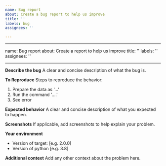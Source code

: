 ```yaml
---
name: Bug report
about: Create a bug report to help us improve
title: ''
labels: bug
assignees: ''

---
```


---
name: Bug report
about: Create a report to help us improve
title: ''
labels: ''
assignees: ''

---

**Describe the bug**
A clear and concise description of what the bug is.

**To Reproduce**
Steps to reproduce the behavior:
1. Prepare the data as '...'
2. Run the command '....'
4. See error

**Expected behavior**
A clear and concise description of what you expected to happen.

**Screenshots**
If applicable, add screenshots to help explain your problem.

**Your environment**
 - Version of target: [e.g. 2.0.0]
 - Version of python [e.g. 3.8]

**Additional context**
Add any other context about the problem here.
